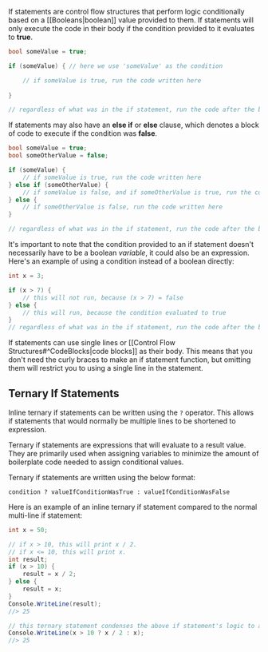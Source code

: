 If statements are control flow structures that perform logic conditionally based on a [[Booleans|boolean]] value provided to them. If statements will only execute the code in their body if the condition provided to it evaluates to **true**.

```csharp
bool someValue = true;

if (someValue) { // here we use 'someValue' as the condition

	// if someValue is true, run the code written here
	
}

// regardless of what was in the if statement, run the code after the block
```

If statements may also have an **else if** or **else** clause, which denotes a block of code to execute if the condition was **false**.

```csharp
bool someValue = true;
bool someOtherValue = false;

if (someValue) {
	// if someValue is true, run the code written here
} else if (someOtherValue) {
	// if someValue is false, and if someOtherValue is true, run the code written here 
} else {
	// if someOtherValue is false, run the code written here
}

// regardless of what was in the if statement, run the code after the block
```

It's important to note that the condition provided to an if statement doesn't necessarily have to be a boolean *variable*, it could also be an expression. Here's an example of using a condition instead of a boolean directly:

```csharp
int x = 3;

if (x > 7) {
	// this will not run, because (x > 7) = false
} else {
	// this will run, because the condition evaluated to true
}
// regardless of what was in the if statement, run the code after the block
```

If statements can use single lines or [[Control Flow Structures#^CodeBlocks|code blocks]] as their body. This means that you don't need the curly braces to make an if statement function, but omitting them will restrict you to using a single line in the statement.

## Ternary If Statements

Inline ternary if statements can be written using the `?` operator. This allows if statements that would normally be multiple lines to be shortened to expression. 

Ternary if statements are expressions that will evaluate to a result value. They are primarily used when assigning variables to minimize the amount of boilerplate code needed to assign conditional values.

Ternary if statements are written using the below format:

```
condition ? valueIfConditionWasTrue : valueIfConditionWasFalse
```


Here is an example of an inline ternary if statement compared to the normal multi-line if statement:

```csharp
int x = 50;

// if x > 10, this will print x / 2.
// if x <= 10, this will print x.
int result;
if (x > 10) {
	result = x / 2;
} else {
	result = x;
}
Console.WriteLine(result);
//> 25

// this ternary statement condenses the above if statement's logic to a single line
Console.WriteLine(x > 10 ? x / 2 : x);
//> 25
```
